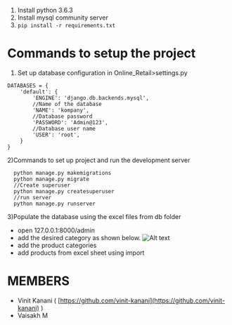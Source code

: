 1) Install python 3.6.3
2) Install mysql community server
3) ```pip install -r requirements.txt```


# Commands to setup the project
1) Set up database configuration in Online_Retail>settings.py
```
DATABASES = {
    'default': {
        'ENGINE': 'django.db.backends.mysql',
        //Name of the database
        'NAME': 'kompany',
        //Database password
        'PASSWORD': 'Admin@123',
        //Database user name
        'USER': 'root',
    }
}
```

2)Commands to set up project and run the development server
```
  python manage.py makemigrations
  python manage.py migrate
  //Create superuser
  python manage.py createsuperuser
  //run server
  python manage.py runserver
 ```
3)Populate the database using the excel files from db folder
  - open 127.0.0.1:8000/admin
  - add the desired category as shown below.
    ![Alt text](https://raw.githubusercontent.com/vinit-kanani/Online_Retail/master/screenshots/Screenshot%20(2).png "Optional title")
  - add the product categories
  - add products from excel sheet using import
  

# MEMBERS
- Vinit Kanani ( [https://github.com/vinit-kanani](https://github.com/vinit-kanani) )
- Vaisakh M
